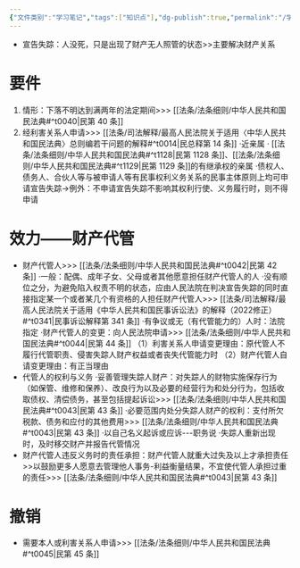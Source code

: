 ```yaml
---
{"文件类别":"学习笔记","tags":["知识点"],"dg-publish":true,"permalink":"/学习笔记/知识点cheese/宣告失踪/","dgPassFrontmatter":true}
---
```


- 宣告失踪：人没死，只是出现了财产无人照管的状态>>主要解决财产关系

# 要件
1. 情形：下落不明达到满两年的法定期间>>> [[法条/法条细则/中华人民共和国民法典#^t0040\|民第 40 条]]
2. 经利害关系人申请>>> [[法条/司法解释/最高人民法院关于适用〈中华人民共和国民法典〉总则编若干问题的解释#^t0014\|民总释第 14 条]]
·近亲属
· [[法条/法条细则/中华人民共和国民法典#^t1128\|民第 1128 条]]、[[法条/法条细则/中华人民共和国民法典#^t1129\|民第 1129 条]]的有继承权的亲属
·债权人、债务人、合伙人等与被申请人等有民事权利义务关系的民事主体原则上均可申请宣告失踪→例外：不申请宣告失踪不影响其权利行使、义务履行时，则不得申请
# 效力——财产代管
- 财产代管人>>> [[法条/法条细则/中华人民共和国民法典#^t0042\|民第 42 条]]
·一般：配偶、成年子女、父母或者其他愿意担任财产代管人的人
·没有顺位之分，为避免陷入权责不明的状态，应由人民法院在判决宣告失踪的同时直接指定某一个或者某几个有资格的人担任财产代管人>>> [[法条/司法解释/最高人民法院关于适用《中华人民共和国民事诉讼法》的解释（2022修正）#^t0341\|民事诉讼解释第 341 条]]
·有争议或无（有代管能力的）人时：法院指定
·财产代管人的变更：向人民法院申请>>> [[法条/法条细则/中华人民共和国民法典#^t0044\|民第 44 条]]
（1）利害关系人申请变更理由：原代管人不履行代管职责、侵害失踪人财产权益或者丧失代管能力时
（2）财产代管人自请变更理由：有正当理由
- 代管人的权利与义务
·妥善管理失踪人财产：对失踪人的财物实施保存行为（如保管、维修和保养）、改良行为以及必要的经营行为和处分行为，包括收取债权、清偿债务，甚至包括提起诉讼>>> [[法条/法条细则/中华人民共和国民法典#^t0043\|民第 43 条]]
·必要范围内处分失踪人财产的权利：支付所欠税款、债务和应付的其他费用>>> [[法条/法条细则/中华人民共和国民法典#^t0043\|民第 43 条]]
·以自己名义起诉或应诉---职务说
·失踪人重新出现时，及时移交财产并报告代管情况
- 财产代管人违反义务时的责任承担：财产代管人就重大过失及以上才承担责任>>以鼓励更多人愿意去管理他人事务-利益衡量结果，不宜使代管人承担过重的责任>>> [[法条/法条细则/中华人民共和国民法典#^t0043\|民第 43 条]]
# 撤销
- 需要本人或利害关系人申请>>> [[法条/法条细则/中华人民共和国民法典#^t0045\|民第 45 条]]